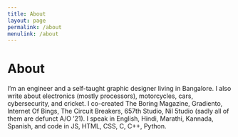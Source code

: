 ```yaml
---
title: About
layout: page
permalink: /about
menulink: /about
---
```


# About

I’m an engineer and a self-taught graphic designer living in Bangalore. I also write about electronics (mostly processors), motorcycles, cars, cybersecurity, and cricket. I co-created The Boring Magazine, Gradiento, Internet Of Bings, The Circuit Breakers, 657th Studio, Nil 5tudio (sadly all of them are defunct A/O ’21). I speak in English, Hindi, Marathi, Kannada, Spanish, and code in JS, HTML, CSS, C, C++, Python.